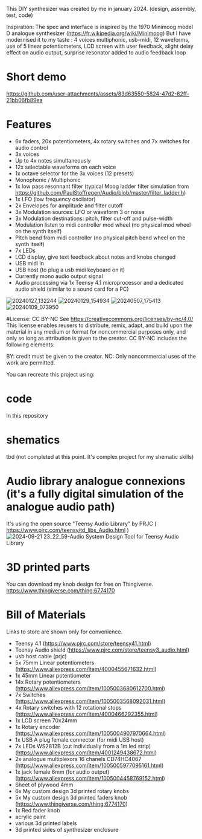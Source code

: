 This DIY synthesizer was created by me in january 2024. (design, assembly, test, code)

Inspiration: The spec and interface is inspired by the 1970 Minimoog model D analogue synthesizer (https://fr.wikipedia.org/wiki/Minimoog)
But I have modernised it to my taste : 4 voices multiphonic, usb-midi, 12 waveforms, use of 5 linear potentiometers, LCD screen with user feedback, slight delay effect on audio output, surprise resonator added to audio feedback loop

# Short demo
https://github.com/user-attachments/assets/83d63550-5824-47d2-82ff-21bb06fb89ea

# Features
- 6x faders, 20x potentiometers, 4x rotary switches and 7x switches for audio control
- 3x voices
- Up to 4x notes simultaneously
- 12x selectable waveforms on each voice
- 1x octave selector for the 3x voices (12 presets)
- Monophonic / Multiphonic
- 1x low pass resonnant filter (typical Moog ladder filter simulation from https://github.com/PaulStoffregen/Audio/blob/master/filter_ladder.h)
- 1x LFO (low frequency oscilator)
- 2x Envelopes for amplitude and filter cutoff
- 3x Modulation sources: LFO or waveform 3 or noise
- 3x Modulation destinations: pitch, filter cut-off and pulse-width
- Modulation listen to midi controller mod wheel (no physical mod wheel on the synth itself)
- Pitch bend from midi controller (no physical pitch bend wheel on the synth itself)
- 7x LEDs
- LCD display, give text feedback about notes and knobs changed
- USB midi In
- USB host (to plug a usb midi keyboard on it)
- Currently mono audio output signal
- Audio processing via 1x Teensy 4.1 microprocessor and a dedicated audio shield (similar to a sound card for a PC)

![20240127_132244](https://github.com/user-attachments/assets/ca2eb124-2db5-49ac-ac9a-af0de6883007)
![20240129_154934](https://github.com/user-attachments/assets/62fbcdee-c000-49c3-8ec4-e17262387ee9)
![20240507_175413](https://github.com/user-attachments/assets/8f0f3085-c412-4e98-9714-f11e11df9299)
![20240109_073950](https://github.com/user-attachments/assets/cb40a885-a8ef-45ae-9ac5-cef7777bf6d3)

#License: CC BY-NC
See https://creativecommons.org/licenses/by-nc/4.0/ This license enables reusers to distribute, remix, adapt, and build upon the material in any medium or format for noncommercial purposes only, and only so long as attribution is given to the creator. CC BY-NC includes the following elements:

BY: credit must be given to the creator. NC: Only noncommercial uses of the work are permitted.

You can recreate this project using:

# code 
In this repository

# shematics
tbd (not completed at this point. It's complex project for my shematic skills)

# Audio library analogue connexions (it's a fully digital simulation of the analogue audio path)
It's using the open source "Teensy Audio Library" by PRJC ( https://www.pjrc.com/teensy/td_libs_Audio.html )
![2024-09-21 23_22_59-Audio System Design Tool for Teensy Audio Library](https://github.com/user-attachments/assets/b7d9e195-5441-40b6-9113-86c80dd63448)

# 3D printed parts
You can download my knob design for free on Thingiverse.
https://www.thingiverse.com/thing:6774170

# Bill of Materials
Links to store are shown only for convenience. 
- Teensy 4.1 (https://www.pjrc.com/store/teensy41.html)
- Teensy Audio shield (https://www.pjrc.com/store/teensy3_audio.html)
- usb host cable (prjc)
- 5x 75mm Linear potentiometers  (https://www.aliexpress.com/item/4000455671632.html)
- 1x 45mm Linear potentiometer 
- 14x Rotary potentiometers (https://www.aliexpress.com/item/1005003680612700.html)
- 7x Switches (https://www.aliexpress.com/item/1005003568092031.html)
- 4x Rotary switches with 12 rotational stops (https://www.aliexpress.com/item/4000466292355.html)
- 1x LCD screen 70x24mm
- 1x Rotary encoder (https://www.aliexpress.com/item/1005004907970664.html)
- 1x USB A plug female connector (for midi USB host)
- 7x LEDs WS2812B (cut individually from a 1m led strip) (https://www.aliexpress.com/item/4001249438672.html)
- 2x analogue multiplexors 16 chanels CD74HC4067 (https://www.aliexpress.com/item/1005005977095161.html)
- 1x jack female 6mm (for audio output) (https://www.aliexpress.com/item/1005004458769152.html)
- Sheet of plywood 4mm
- 6x My custom design 3d printed rotary knobs
- 5x My custom design 3d printed faders knob (https://www.thingiverse.com/thing:6774170)
- 1x Red fader knob
- acrylic paint
- various 3d printed labels
- 3d printed sides of synthesizer enclosure
